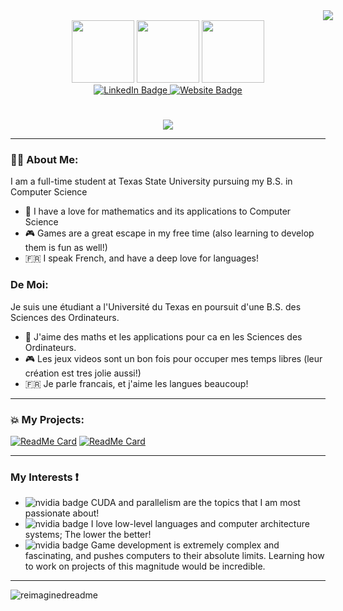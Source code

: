 <div><img src="https://i.imgur.com/crhaies.png" style="margin-left: 500px;"></div>
<div id="header" align="center">
  <img src="https://media2.giphy.com/media/v1.Y2lkPTc5MGI3NjExbWc1ajF3YmJlZGg4anF6dXRwN2diY25oN243amZ4MGd6cW84c2NhOCZlcD12MV9pbnRlcm5hbF9naWZfYnlfaWQmY3Q9cw/c616UDimUUfDrRVJWQ/giphy.gif" width="100"/>
  <img src="https://media2.giphy.com/media/v1.Y2lkPTc5MGI3NjExY205cXp2bXU0YXU4bG1jN2I1eDRneG5ucTl1cjBrejBpeDZjeXk1MyZlcD12MV9pbnRlcm5hbF9naWZfYnlfaWQmY3Q9cw/yjSNYYnj9gAeUbSHr3/giphy.gif" width="100">
  <img src="https://media3.giphy.com/media/v1.Y2lkPTc5MGI3NjExNGdtbW9nbmswajZheHpkNHIwa2ZrbDNsY3gxZm9ibnQ3empsenN0aSZlcD12MV9pbnRlcm5hbF9naWZfYnlfaWQmY3Q9cw/iJWXxAr2Za6EtN2Row/giphy.gif" width="100">
  <div id="badges">
  <a href="https://www.linkedin.com/in/brandon-tharp-186b99260/">
    <img src="https://img.shields.io/badge/LinkedIn-blue?style=flat&logo=linkedin&logoColor=white" alt="LinkedIn Badge"/>
    <img src="https://img.shields.io/badge/Website-red?style=flat&logo=homeadvisor&logoColor=white" alt="Website Badge">
  </a>
  </div>
  <div><h1></h1><img src="https://www.txst.edu/.resources/1703131128635/calicotxstfooterlogo.svg"></div>
</div>

---
### 👨‍💻 About Me:
I am a full-time student at Texas State University pursuing my B.S. in Computer Science 
- 📘 I have a love for mathematics and its applications to Computer Science
- 🎮 Games are a great escape in my free time (also learning to develop them is fun as well!)
-  🇫🇷 I speak French, and have a deep love for languages!

### De Moi:
Je suis une étudiant a l'Université du Texas en poursuit d'une B.S. des Sciences des Ordinateurs.
- :book: J'aime des maths et les applications pour ca en les Sciences des Ordinateurs.
- 🎮 Les jeux videos sont un bon fois pour occuper mes temps libres (leur création est tres jolie aussi!)
- :fr: Je parle francais, et j'aime les langues beaucoup!
---
### 💥 My Projects:
  [![ReadMe Card](https://github-readme-stats.vercel.app/api/pin/?username=Thaesis&repo=machinecodedesconstructor&theme=gruvbox)](https://github.com/Thaesis/machinecodedesconstructor.git)
  [![ReadMe Card](https://github-readme-stats.vercel.app/api/pin/?username=Thaesis&repo=Game-of-Life&theme=gruvbox)](https://github.com/Thaesis/Game-of-Life.git)

---
### My Interests ❗
- <img src="https://img.shields.io/badge/-darkgreen?style=flat&logo=NVIDIA&logoColor=white" alt="nvidia badge"/> CUDA and parallelism are the topics that I am most passionate about!
- <img src="https://img.shields.io/badge/x86-red?style=flat&&logoColor=white" alt="nvidia badge"/> I love low-level languages and computer architecture systems; The lower the better!
- <img src="https://img.shields.io/badge/-blue?style=flat&logo=Steam&logoColor=white" alt="nvidia badge"/> Game development is extremely complex and fascinating, and pushes computers to their absolute limits. Learning how to work on projects of this magnitude would be incredible.
---

<img src="https://myreadme.vercel.app/api/embed/Thaesis?panels=userstatistics,toprepositories,toplanguages,commitgraph" alt="reimaginedreadme" />

